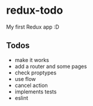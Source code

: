 # redux-todo
My first Redux app :D


## Todos

* make it works
* add a router and some pages
* check proptypes
* use flow
* cancel action
* implements tests
* eslint
